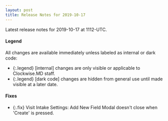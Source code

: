 ```yaml
---
layout: post
title: Release Notes for 2019-10-17
---
```


Latest release notes for 2019-10-17 at 1112-UTC.

<div class='legend' markdown='1'>

#### Legend

All changes are available immediately unless labeled as internal or dark code:

- {:.legend} [internal] changes are only visible or applicable to Clockwise.MD staff.
- {:.legend} [dark code] changes are hidden from general use until made visible at a later date.

</div>


<div class='fixes' markdown='1'>

#### Fixes

- {:.fix} Visit Intake Settings: Add New Field Modal doesn't close when 'Create' is pressed.

</div>
